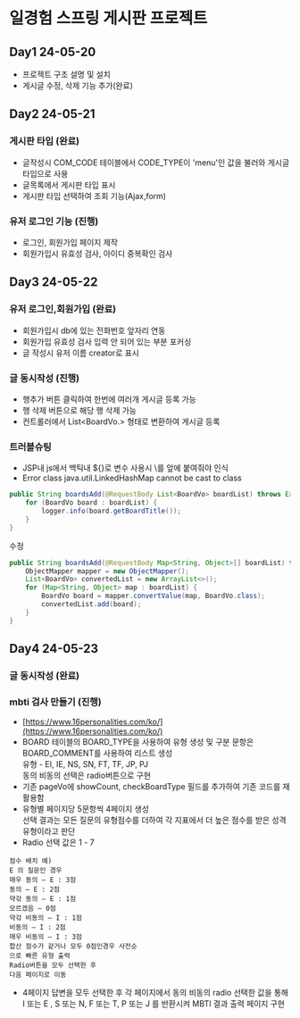 # 일경험 스프링 게시판 프로젝트 



## Day1 24-05-20
- 프로젝트 구조 설명 및 설치
- 게시글 수정, 삭제 기능 추가(완료)



## Day2 24-05-21

### 게시판 타입 (완료)
- 글작성시 COM_CODE 테이블에서 CODE_TYPE이 'menu'인 값을 불러와 게시글타입으로 사용
- 글목록에서 게시판 타입 표시
- 게시판 타입 선택하여 조회 기능(Ajax,form)

### 유저 로그인 기능 (진행)
- 로그인, 회원가입 페이지 제작
- 회원가입시 유효성 검사, 아이디 중복확인 검사



## Day3 24-05-22

### 유저 로그인,회원가입 (완료)
- 회원가입시 db에 있는 전화번호 앞자리 연동
- 회원가입 유효성 검사 입력 안 되어 있는 부분 포커싱
- 글 작성시 유저 이름 creator로 표시
 
### 글 동시작성 (진행)
- 행추가 버튼 클릭하여 한번에 여러개 게시글 등록 가능
- 행 삭제 버튼으로 해당 행 삭제 가능
- 컨트롤러에서 List<BoardVo.> 형태로 변환하여 게시글 등록

### 트러블슈팅
- JSP내 js에서 백틱내 ${}로 변수 사용시 \를 앞에 붙여줘야 인식  
- Error class java.util.LinkedHashMap cannot be cast to class

```java
public String boardsAdd(@RequestBody List<BoardVo> boardList) throws Exception{
    for (BoardVo board : boardList) {
        logger.info(board.getBoardTitle());
    }
}
```
수정 
```java
public String boardsAdd(@RequestBody Map<String, Object>[] boardList) throws Exception {
    ObjectMapper mapper = new ObjectMapper();
    List<BoardVo> convertedList = new ArrayList<>();
    for (Map<String, Object> map : boardList) {
        BoardVo board = mapper.convertValue(map, BoardVo.class);
        convertedList.add(board);
    }
}
```

## Day4 24-05-23

### 글 동시작성 (완료)

### mbti 검사 만들기 (진행)
- [https://www.16personalities.com/ko/](https://www.16personalities.com/ko/)
- BOARD 테이블의 BOARD_TYPE을 사용하여 유형 생성 및 구분 문항은 BOARD_COMMENT를 사용하여 리스트 생성   
유형 - EI, IE, NS, SN, FT, TF, JP, PJ  
동의 비동의 선택은 radio버튼으로 구현
- 기존 pageVo에 showCount, checkBoardType 필드를 추가하여 기존 코드를 재활용함
- 유형별 페이지당 5문항씩 4페이지 생성  
선택 결과는 모든 질문의 유형점수를 더하여 각 지표에서 더 높은 점수를 받은 성격 유형이라고 판단
- Radio 선택 값은 1 - 7  
```
점수 배치 예)    
E 의 질문인 경우
매우 동의 – E : 3점
동의 – E : 2점
약갂 동의 – E : 1점
모르겠음 – 0점
약갂 비동의 – I : 1점
비동의 – I : 2점
매우 비동의 – I : 3점
합산 점수가 같거나 모두 0점인경우 사전순
으로 빠른 유형 출력
Radio버튼을 모두 선택한 후
다음 페이지로 이동
```
- 4페이지 답변을 모두 선택한 후 각 페이지에서 동의 비동의 radio 선택한 값을 통해 I 또는 E , S 또는 N, F 또는 T, P 또는 J 를 반환시켜 MBTI 결과 출력 페이지 구현